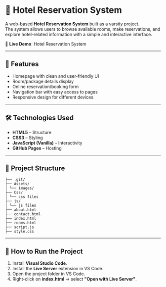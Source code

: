 # 🏨 Hotel Reservation System  

A web-based **Hotel Reservation System** built as a varsity project.  
The system allows users to browse available rooms, make reservations, and explore hotel-related information with a simple and interactive interface.  

🔗 **Live Demo**: Hotel Reservation System  

---

## 🚀 Features  
- Homepage with clean and user-friendly UI  
- Room/package details display  
- Online reservation/booking form  
- Navigation bar with easy access to pages  
- Responsive design for different devices  

---

## 🛠️ Technologies Used  
- **HTML5** – Structure  
- **CSS3** – Styling  
- **JavaScript (Vanilla)** – Interactivity  
- **GitHub Pages** – Hosting  

---

## 📂 Project Structure  

```
├── .git/
├── Assets/
│ └── images/
├── Css/
│ └── css files
├── js/
│ └── js files
├── about.html
├── contact.html
├── index.html
├── rooms.html
├── script.js
├── style.css
```

---

## 🚀 How to Run the Project  
1. Install **Visual Studio Code**.  
2. Install the **Live Server** extension in VS Code.  
3. Open the project folder in VS Code.  
4. Right-click on **index.html** → select **"Open with Live Server"**.  
